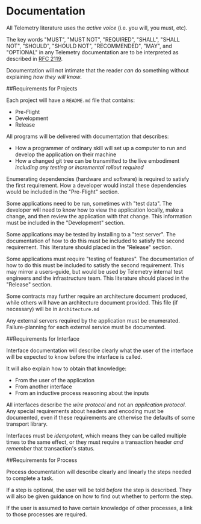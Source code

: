 Documentation
=============

All Telemetry literature uses the *active voice* (i.e. you will, you must, etc).

The key words "MUST", "MUST NOT", "REQUIRED", "SHALL", "SHALL NOT", "SHOULD", "SHOULD NOT", "RECOMMENDED",  "MAY", and "OPTIONAL" in
any Telemetry documentation are to be interpreted as described in [RFC 2119](https://www.ietf.org/rfc/rfc2119.txt).

Dcoumentation will not intimate that the reader *can* do something without explaining *how they will know*.

##Requirements for Projects

Each project will have a `README.md` file that contains:

* Pre-Flight
* Development
* Release

All programs will be delivered with documentation that describes:

* How a programmer of ordinary skill will set up a computer to run and develop the application on their machine
* How a changed git tree can be transmitted to the live embodiment *including any testing or incremental rollout required*

Enumerating dependencies (hardware and software) is required to satisfy the first requirement. How a developer would install these dependencies
would be included in the "Pre-Flight" section.

Some applications need to be run, sometimes with "test data". The developer will need to know how to view the application locally, make a change,
and then review the application with that change. This information must be included in the "Development" section.

Some applications may be tested by installing to a "test server". The documentation of how to do this must be included
to satisfy the second requirement. This literature should placed in the "Release" section.

Some applications must require "testing of features". The documentation of how to do this must be included to satisfy
the second requirement. This may mirror a users-guide, but would be used by Telemetry internal test engineers and the 
infrastructure team. This literature should placed in the "Release" section.

Some contracts may further require an architecture document produced, while others will have an architecture document provided. This file (if necessary)
will be in `Architecture.md`

Any external servers required by the application must be enumerated. Failure-planning for each external service must be documented.


##Requirements for Interface

Interface documentation will describe clearly what the user of the interface will be expected to know before the interface is called.

It will also explain how to obtain that knowledge:

* From the user of the application
* From another interface
* From an inductive process reasoning about the inputs

All interfaces describe the *wire protocol* and not an *application protocol*. Any special requirements about headers and encoding must be documented,
even if these requirements are otherwise the defaults of some transport library.

Interfaces must be *idempotent*, which means they can be called multiple times to the same effect, or they must require a transaction header *and remember*
that transaction's status.

##Requirements for Process

Process documentation will describe clearly and linearly the steps needed to complete a task.

If a step is optional, the user will be told *before* the step is described. They will also be given guidance on how to find out whether to perform the step.

If the user is assumed to have certain knowledge of other processes, a link to those processes are required.

